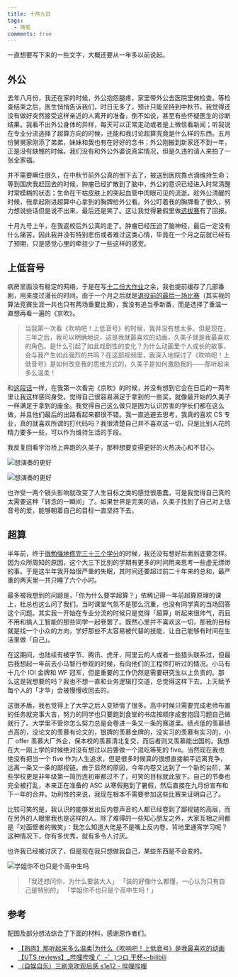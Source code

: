 ```yaml
---
title: 十月九日
tags:
  - 随笔
comments: true
---
```


一直想要写下来的一些文字，大概还要从一年多以前说起。

## 外公

去年八月份，我还在家的时候，外公抱怨腿疼，家里带外公去医院里做检查。等检查结束之后，医生悄悄告诉我们，时日无多了，预计只能坚持到中秋节。我觉得还没有做好突然接受这样亲近的人离开的准备，倒不如说，甚至有些怀疑医生的诊断结果。我看不出外公身体的异样，每天可以正常走动或者是上微信看新闻；听我说在专业分流选择了超算方向的时候，还能和我讨论超算究竟是什么样的东西。五月份舅舅家刚添了弟弟，妹妹和我也有在好好的念书；外公刚搬到新家还不到一年，正是没有缺憾的时候。我们没有和外公外婆说真实情况，但是久违的请人来拍了一张全家福。

并不需要瞒住很久，在中秋节前外公真的倒下去了，被送到医院靠点滴维持生命；等到国庆我赶回去的时候，肿瘤已经扩散到了脑中，外公的意识已经进入时常清醒时常模糊的状态；生命在干枯皮肤上的突起血管中肉眼可见的流逝。趁外公清醒的时候，我拿起刚进超算中心拿到的胸牌给外公看。外公盯着我的胸牌看了很久，努力想说些话但是说不出来，最后还是笑了。这让我觉得暑假里做[选拔赛](https://wu-kan.cn/_posts/2019-07-24-ASC20%E9%80%89%E6%8B%94%E7%BA%AA%E4%BA%8B/)有了回报。

十月九号上午，在我返校后外公真的走了。肿瘤已经压迫了脑神经，最后一定没有什么痛苦，因此我并没有特别悲伤或者难过这类心情，毕竟在一个月之前就已经有了预期，只是感觉心里的牵挂少了一些这样的感觉。

## 上低音号

病房里面没有稳定的网络，于是在写[十二份大作业](https://wu-kan.cn/_posts/2020-01-24-%E4%BB%8A%E6%97%A5%E6%AD%A4%E6%97%B6%E6%89%80%E6%83%B3%E4%B9%8B%E4%BA%8B/)之余，我也提前缓存了几部番剧，用来度过漫长的时间。由于一个月之后就是[退役前的最后一场比赛](https://wu-kan.cn/_posts/2019-11-04-%E5%86%8D%E8%A7%81-%E7%AE%97%E6%B3%95%E7%AB%9E%E8%B5%9B/)（其实我的算法竞赛生涯一共也只有两场重要比赛），我没有追当季新番，而是选择了重温一直想再看一遍的《京吹》。

> 当我第一次看《吹响吧！上低音号》的时候，我并没有想太多。但是现在，三年之后，我可以明确地说，这是我就最喜欢的动画，久美子就是我最喜欢的角色。是什么引起了如此戏剧性的变化？为什么动画里个人成长的故事，会与我产生如此强烈的共鸣？在这部视频里，我深入地探讨了《吹响吧！上低音号》是如何改变我的思维方式的，久美子是如何激励我的——那听起来多么温柔！

和[这段话](https://www.bilibili.com/video/BV15W411r7aR)一样，在我第一次看完《京吹》的时候，并没有想到它会在日后的一两年里让我这样感同身受。觉得自己很容易满足于拿到的一些奖，就像最开始的久美子一样满足于拿到的废金。我觉得自己这么做只是因为认识厉害的学长们都在这么做，并且他们最后的出路看起来都很不错。我一直逃避去思考，我真的喜欢 CS 专业，真的就喜欢所谓的打代码吗？我很清楚自己并不喜欢这一切，只是比别人花的精力要多一些，可以作为维持生活的手段。

我反复回看宇治桥上奔跑的久美子，那种想要变得更好的火热决心和不甘心。

![想演奏的更好](https://activity.hdslb.com/blackboard/static/20191121/5efc24ef67f6529d693e71b5f8cf73b9/ADan~Qxq.gif)

![想演奏的更好](https://i.loli.net/2020/10/03/mMX86e2lfZbh7EB.gif)

也许受一两个镜头影响就改变了人生目标之类的感觉很愚蠢，可是我觉得自己真的太需要这种「转念的一瞬间」了。如果世界是完美的话，久美子找到了自己对上低音号的爱，能够朝着自己的目标一直坚持下去。

## 超算

半年前，终于[很勉强地修完三十三个学分](https://wu-kan.cn/_posts/2020-01-24-%E4%BB%8A%E6%97%A5%E6%AD%A4%E6%97%B6%E6%89%80%E6%83%B3%E4%B9%8B%E4%BA%8B/)的时候，我还没有想好后面到底要怎样。因为众所周知的原因，这个大三下比别的学期有更多的时间用来思考一些虚无缥缈的事。于是这半年我开始很严重的失眠，其时间还要超过前二十年来的总和，最严重的两天里一共只睡了六个小时。

最多被我想到的问题是，「你为什么要学超算？」依稀记得一年前超算原理的课上，杜总也这么问了我们。当时课堂气氛不是那么沉重，也没有同学真的当场回答这个问题。其实我一开始在专业分流的时候只是觉得「超算」听起来很帅气，而且不用和搞人工智能的那些同学一起卷罢了。既然心里并不喜欢这一切，那我的目标就是找一个小众的方向，学好那些不太容易被代替的技能，让自己能够有时间在生活里做「自己」。

在这期间，也陆续有被字节、腾讯、虎牙、阿里云的人或者一些猎头联系过，但最后我想起一年前去小马智行参观的时候，有向他们的工程师打听过的情况。小马有十几个 IOI 金牌和 WF 冠军，但是重要的工作仍然是需要研究生以上负责的。那么这是我想要的吗？我也不想一直和业务逻辑打交道，总觉得这样下去，上天赋予每个人的「才华」会被慢慢收回去的。

这很矛盾，我也觉得上了大学之后人变矫情了很多。高中时候只需要完成老师布置的任务就完事大吉，努力的同学也只要跑到食堂的书店按顺序成套抱回习题自己做就行了。大学里不管你怎么努力总是会卷进一条又一条的赛道里。绩点低的羡慕绩点高的，没论文的羡慕有论文的，银牌的羡慕金牌的，没实习的羡慕有实习的，小厂 offer 羡慕大厂外企，保本校的羡慕清北复交，而后者则又羡慕能出国的。我想在大一刚上学的时候绝对没有想过以后要做一个混吃等死的 five。当然现在我也绝没有把当一个 five 作为人生追求，但是很多时候真的很想直接躺平远离竞争，远离一条又一条的鄙视链。由于显然的原因，今年内卷又达到了一个新的台阶，某些学校更是非年级第一简历连初审都过不了，可笑的目标就此放下。自己的节奏也完全被打乱，本来正在准备的 ASC 从寒假拖到了暑假，然后直接在九月份宣布和下一年的合并。功利性的来说，我现在根本不需要参加这些比赛来证明自己了。

比较可笑的是，我认识的能够发出反内卷声音的人都已经卷到了鄙视链的高层，而在另外的人眼里我也是这样的人。除了难得的一些知心朋友之外，大家互相之间都是「对面壁者的微笑」：我怎么知道大佬是不是嘴上反内卷，背地里通宵学习呢？这种情况下，你有多优秀，就有多令人讨厌。

也许我已经被讨厌了，但是现在我只想做我自己，某些东西是不会变的。

![学姐你不也只是个高中生吗](https://i.loli.net/2020/10/09/H2oWiB5e7I6zVaS.png)

> 「我还想问你，为什么要装大人」
> 「装的好像什么都懂，一心认为只有自己是特别的」
> 「学姐你不也只是个高中生吗！」

## 参考

配图及部分想法综合了下面的材料，感谢原作者们。

- [【熟肉】那听起来多么温柔\|为什么《吹响吧！上低音号》是我最喜欢的动画【UTS reviews】\_哔哩哔哩 (゜-゜)つロ 干杯\~-bilibili](https://www.bilibili.com/video/BV15W411r7aR)
- [（自娱自乐）三刷京吹观后感 s1e12 - 哔哩哔哩](https://www.bilibili.com/read/cv7501359)
